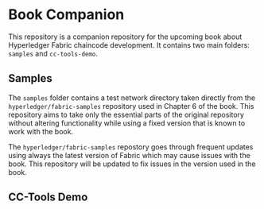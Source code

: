 # Book Companion
This repository is a companion repository for the upcoming book about Hyperledger Fabric chaincode development. It contains two main folders: `samples` and `cc-tools-demo`. 

## Samples

The `samples` folder contains a test network directory taken directly from the `hyperledger/fabric-samples` repository used in Chapter 6 of the book. This repository aims to take only the essential parts of the original repository without altering functionality while using a fixed version that is known to work with the book.

The `hyperledger/fabric-samples` repostory goes through frequent updates using always the latest version of Fabric which may cause issues with the book. This repository will be updated to fix issues in the version used in the book.

## CC-Tools Demo

